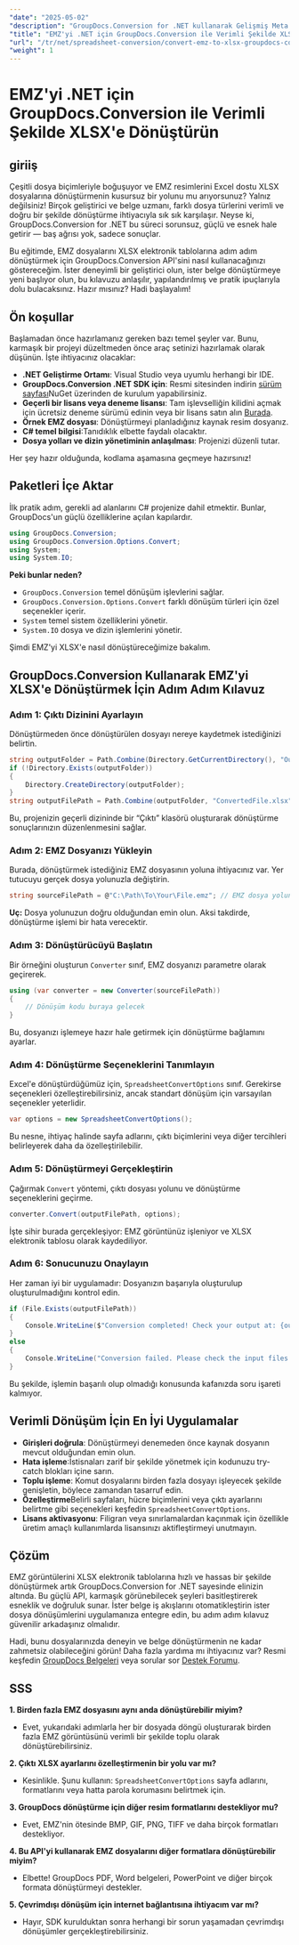 ```yaml
---
"date": "2025-05-02"
"description": "GroupDocs.Conversion for .NET kullanarak Gelişmiş Meta Dosyası Sıkıştırılmış (EMZ) dosyalarının Microsoft Excel Açık XML Elektronik Tablosuna (.xlsx) nasıl dönüştürüleceğini öğrenin."
"title": "EMZ'yi .NET için GroupDocs.Conversion ile Verimli Şekilde XLSX'e Dönüştürün"
"url": "/tr/net/spreadsheet-conversion/convert-emz-to-xlsx-groupdocs-conversion-dotnet/"
"weight": 1
---
```


# EMZ'yi .NET için GroupDocs.Conversion ile Verimli Şekilde XLSX'e Dönüştürün

## giriiş

Çeşitli dosya biçimleriyle boğuşuyor ve EMZ resimlerini Excel dostu XLSX dosyalarına dönüştürmenin kusursuz bir yolunu mu arıyorsunuz? Yalnız değilsiniz! Birçok geliştirici ve belge uzmanı, farklı dosya türlerini verimli ve doğru bir şekilde dönüştürme ihtiyacıyla sık sık karşılaşır. Neyse ki, GroupDocs.Conversion for .NET bu süreci sorunsuz, güçlü ve esnek hale getirir — baş ağrısı yok, sadece sonuçlar.

Bu eğitimde, EMZ dosyalarını XLSX elektronik tablolarına adım adım dönüştürmek için GroupDocs.Conversion API'sini nasıl kullanacağınızı göstereceğim. İster deneyimli bir geliştirici olun, ister belge dönüştürmeye yeni başlıyor olun, bu kılavuzu anlaşılır, yapılandırılmış ve pratik ipuçlarıyla dolu bulacaksınız. Hazır mısınız? Hadi başlayalım!


## Ön koşullar

Başlamadan önce hazırlamanız gereken bazı temel şeyler var. Bunu, karmaşık bir projeyi düzeltmeden önce araç setinizi hazırlamak olarak düşünün. İşte ihtiyacınız olacaklar:

- **.NET Geliştirme Ortamı**: Visual Studio veya uyumlu herhangi bir IDE.
- **GroupDocs.Conversion .NET SDK için**: Resmi sitesinden indirin [sürüm sayfası](https://releases.groupdocs.com/conversion/net/)NuGet üzerinden de kurulum yapabilirsiniz.
- **Geçerli bir lisans veya deneme lisansı**: Tam işlevselliğin kilidini açmak için ücretsiz deneme sürümü edinin veya bir lisans satın alın [Burada](https://purchase.groupdocs.com/buy).
- **Örnek EMZ dosyası**: Dönüştürmeyi planladığınız kaynak resim dosyanız.
- **C# temel bilgisi**:Tanıdıklık elbette faydalı olacaktır.
- **Dosya yolları ve dizin yönetiminin anlaşılması**: Projenizi düzenli tutar.

Her şey hazır olduğunda, kodlama aşamasına geçmeye hazırsınız!


## Paketleri İçe Aktar

İlk pratik adım, gerekli ad alanlarını C# projenize dahil etmektir. Bunlar, GroupDocs'un güçlü özelliklerine açılan kapılardır.

```csharp
using GroupDocs.Conversion;
using GroupDocs.Conversion.Options.Convert;
using System;
using System.IO;
```

**Peki bunlar neden?**

- `GroupDocs.Conversion` temel dönüşüm işlevlerini sağlar.
- `GroupDocs.Conversion.Options.Convert` farklı dönüşüm türleri için özel seçenekler içerir.
- `System` temel sistem özelliklerini yönetir.
- `System.IO` dosya ve dizin işlemlerini yönetir.

Şimdi EMZ'yi XLSX'e nasıl dönüştüreceğimize bakalım.


## GroupDocs.Conversion Kullanarak EMZ'yi XLSX'e Dönüştürmek İçin Adım Adım Kılavuz

### Adım 1: Çıktı Dizinini Ayarlayın

Dönüştürmeden önce dönüştürülen dosyayı nereye kaydetmek istediğinizi belirtin.

```csharp
string outputFolder = Path.Combine(Directory.GetCurrentDirectory(), "Output");
if (!Directory.Exists(outputFolder))
{
    Directory.CreateDirectory(outputFolder);
}
string outputFilePath = Path.Combine(outputFolder, "ConvertedFile.xlsx");
```

Bu, projenizin geçerli dizininde bir “Çıktı” klasörü oluşturarak dönüştürme sonuçlarınızın düzenlenmesini sağlar.


### Adım 2: EMZ Dosyanızı Yükleyin

Burada, dönüştürmek istediğiniz EMZ dosyasının yoluna ihtiyacınız var. Yer tutucuyu gerçek dosya yolunuzla değiştirin.

```csharp
string sourceFilePath = @"C:\Path\To\Your\File.emz"; // EMZ dosya yolunuzla değiştirin
```

**Uç:** Dosya yolunuzun doğru olduğundan emin olun. Aksi takdirde, dönüştürme işlemi bir hata verecektir.


### Adım 3: Dönüştürücüyü Başlatın

Bir örneğini oluşturun `Converter` sınıf, EMZ dosyanızı parametre olarak geçirerek.

```csharp
using (var converter = new Converter(sourceFilePath))
{
    // Dönüşüm kodu buraya gelecek
}
```

Bu, dosyanızı işlemeye hazır hale getirmek için dönüştürme bağlamını ayarlar.


### Adım 4: Dönüştürme Seçeneklerini Tanımlayın

Excel'e dönüştürdüğümüz için, `SpreadsheetConvertOptions` sınıf. Gerekirse seçenekleri özelleştirebilirsiniz, ancak standart dönüşüm için varsayılan seçenekler yeterlidir.

```csharp
var options = new SpreadsheetConvertOptions();
```

Bu nesne, ihtiyaç halinde sayfa adlarını, çıktı biçimlerini veya diğer tercihleri belirleyerek daha da özelleştirilebilir.


### Adım 5: Dönüştürmeyi Gerçekleştirin

Çağırmak `Convert` yöntemi, çıktı dosyası yolunu ve dönüştürme seçeneklerini geçirme.

```csharp
converter.Convert(outputFilePath, options);
```

İşte sihir burada gerçekleşiyor: EMZ görüntünüz işleniyor ve XLSX elektronik tablosu olarak kaydediliyor.


### Adım 6: Sonucunuzu Onaylayın

Her zaman iyi bir uygulamadır: Dosyanızın başarıyla oluşturulup oluşturulmadığını kontrol edin.

```csharp
if (File.Exists(outputFilePath))
{
    Console.WriteLine($"Conversion completed! Check your output at: {outputFilePath}");
}
else
{
    Console.WriteLine("Conversion failed. Please check the input files and options.");
}
```

Bu şekilde, işlemin başarılı olup olmadığı konusunda kafanızda soru işareti kalmıyor.


## Verimli Dönüşüm İçin En İyi Uygulamalar

- **Girişleri doğrula**: Dönüştürmeyi denemeden önce kaynak dosyanın mevcut olduğundan emin olun.
- **Hata işleme**:İstisnaları zarif bir şekilde yönetmek için kodunuzu try-catch blokları içine sarın.
- **Toplu işleme**: Komut dosyalarını birden fazla dosyayı işleyecek şekilde genişletin, böylece zamandan tasarruf edin.
- **Özelleştirme**Belirli sayfaları, hücre biçimlerini veya çıktı ayarlarını belirtme gibi seçenekleri keşfedin `SpreadsheetConvertOptions`.
- **Lisans aktivasyonu**: Filigran veya sınırlamalardan kaçınmak için özellikle üretim amaçlı kullanımlarda lisansınızı aktifleştirmeyi unutmayın.


## Çözüm

EMZ görüntülerini XLSX elektronik tablolarına hızlı ve hassas bir şekilde dönüştürmek artık GroupDocs.Conversion for .NET sayesinde elinizin altında. Bu güçlü API, karmaşık görünebilecek şeyleri basitleştirerek esneklik ve doğruluk sunar. İster belge iş akışlarını otomatikleştirin ister dosya dönüşümlerini uygulamanıza entegre edin, bu adım adım kılavuz güvenilir arkadaşınız olmalıdır.

Hadi, bunu dosyalarınızda deneyin ve belge dönüştürmenin ne kadar zahmetsiz olabileceğini görün! Daha fazla yardıma mı ihtiyacınız var? Resmi keşfedin [GroupDocs Belgeleri](https://docs.groupdocs.com/conversion/net/) veya sorular sor [Destek Forumu](https://forum.groupdocs.com/c/conversion/10).


## SSS

**1. Birden fazla EMZ dosyasını aynı anda dönüştürebilir miyim?**  

- Evet, yukarıdaki adımlarla her bir dosyada döngü oluşturarak birden fazla EMZ görüntüsünü verimli bir şekilde toplu olarak dönüştürebilirsiniz.

**2. Çıktı XLSX ayarlarını özelleştirmenin bir yolu var mı?**  

- Kesinlikle. Şunu kullanın: `SpreadsheetConvertOptions` sayfa adlarını, formatlarını veya hatta parola korumasını belirtmek için.

**3. GroupDocs dönüştürme için diğer resim formatlarını destekliyor mu?**  

- Evet, EMZ'nin ötesinde BMP, GIF, PNG, TIFF ve daha birçok formatları destekliyor.

**4. Bu API'yi kullanarak EMZ dosyalarını diğer formatlara dönüştürebilir miyim?**  

- Elbette! GroupDocs PDF, Word belgeleri, PowerPoint ve diğer birçok formata dönüştürmeyi destekler.

**5. Çevrimdışı dönüşüm için internet bağlantısına ihtiyacım var mı?**  

- Hayır, SDK kurulduktan sonra herhangi bir sorun yaşamadan çevrimdışı dönüşümler gerçekleştirebilirsiniz.
